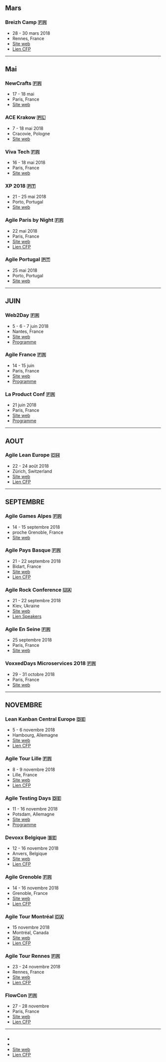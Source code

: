 ## Mars

### Breizh Camp 🇫🇷
- 28 - 30 mars 2018
- Rennes, France
- [Site web](http://www.breizhcamp.org/)
- [Lien CFP](https://breizhcamp.cfp.io)

---

## Mai

### NewCrafts 🇫🇷
- 17 - 18 mai
- Paris, France
- [Site web](https://ncrafts.io/)

### ACE Krakow 🇵🇱
- 7 - 18 mai 2018
- Cracovie, Pologne
- [Site web](https://aceconf.com/#!/home)

### Viva Tech 🇫🇷
- 16 - 18 mai 2018
- Paris, France
- [Site web](https://vivatechnology.com/)

### XP 2018 🇵🇹
- 21 - 25 mai 2018
- Porto, Portugal
- [Site web](https://www.agilealliance.org/xp2018/)

### Agile Paris by Night 🇫🇷
- 22 mai 2018
- Paris, France
- [Site web](http://apbn2018.agileparis.org/)
- [Lien CFP](https://docs.google.com/forms/d/1MUtyEnATk57BhSE7rcoHbl3_IcpMEKaoJiRsrb3F5P8/closedform)

### Agile Portugal 🇵🇹
- 25 mai 2018
- Porto, Portugal
- [Site web](https://2018.agilept.org/)

---

## JUIN

### Web2Day 🇫🇷
- 5 - 6 - 7 juin 2018
- Nantes, France
- [Site web](https://web2day.co/)
- [Programme](https://web2day.co/programme/)

### Agile France 🇫🇷
- 14 - 15 juin
- Paris, France
- [Site web](http://2018.conf.agile-france.org/)
- [Programme](https://joind.in/event/confrence-agile-france-2018)

### La Product Conf 🇫🇷
- 21 juin 2018
- Paris, France
- [Site web](http://laproductconf.com/)
- [Programme](http://laproductconf.com/wp-content/uploads/2018/06/programme_lpc.pdf)

---

## AOUT

### Agile Lean Europe 🇨🇭
- 22 - 24 août 2018
- Zürich, Switzerland
- [Site web](https://agilelean.eu/)
- [Lien CFP](https://docs.google.com/forms/d/e/1FAIpQLSf3vn1Uj1tPR_ws11wUr7Q642P84hgrLkqLsktby0eeOAPAuw/viewform)

---

## SEPTEMBRE

### Agile Games Alpes 🇫🇷
- 14 - 15 septembre 2018
- proche Grenoble, France
- [Site web](http://grenoble.clubagilerhonealpes.org/agile-game-alpes)

### Agile Pays Basque 🇫🇷
- 21 - 22 septembre 2018
- Bidart, France
- [Site web](https://agile-paysbasque.fr/)
- [Lien CFP](https://agile-paysbasque.fr/cfp/)

### Agile Rock Conference 🇺🇦
- 21 - 22 septembre 2018
- Kiev, Ukraine
- [Site web](http://www.agilerockconference.com/)
- [Lien Speakers](http://www.agilerockconference.com/#speakers)

### Agile En Seine 🇫🇷
- 25 septembre 2018
- Paris, France
- [Site web](https://agileenseine.com/)

### VoxxedDays Microservices 2018 🇫🇷
- 29 - 31 octobre 2018
- Paris, France
- [Site web](https://voxxeddays.com/microservices/)

---

## NOVEMBRE

### Lean Kanban Central Europe 🇩🇪
- 5 - 6 novembre 2018
- Hambourg, Allemagne
- [Site web](http://www.leankanbance.com/)
- [Lien CFP](https://docs.google.com/forms/d/e/1FAIpQLSekpLP5XDL5yZ843ZWun4BKJcI-f0-Rb94A8Ok2pRYPJfVy8w/viewform)

### Agile Tour Lille 🇫🇷
- 8 - 9 novembre 2018
- Lille, France
- [Site web](http://2018.agiletour-lille.org/)
- [Lien CFP](https://docs.google.com/forms/d/e/1FAIpQLSfot5kBfQdEjTB0Qb1nL7P2TL8DyW1ihSOVfH8V1GobDJUXIg/viewform)

### Agile Testing Days 🇩🇪
- 11 - 16 novembre 2018
- Potsdam, Allemagne
- [Site web](https://agiletestingdays.com/)
- [Programme](https://agiletestingdays.com/2018/program/)

### Devoxx Belgique 🇧🇪
- 12 - 16 novembre 2018
- Anvers, Belgique
- [Site web](https://devoxx.be/)
- [Lien CFP](https://dvbe18.confinabox.com/)

### Agile Grenoble 🇫🇷
- 14 - 16 novembre 2018
- Grenoble, France
- [Site web](http://agile-grenoble.org/)
- [Lien CFP](https://docs.google.com/forms/d/e/1FAIpQLSdloKqsexHhdD0eJMj6lZyqiFdVldXczNQ7ZTE9LxOQpXLWPA/viewform)

### Agile Tour Montréal 🇨🇦
- 15 novembre 2018
- Montréal, Canada
- [Site web](http://www.agiletourmontreal.com/accueil/)
- [Lien CFP](http://agilemontreal.ca/a-propos/soumission-de-conference/)

### Agile Tour Rennes 🇫🇷
- 23 - 24 novembre 2018
- Rennes, France
- [Site web](http://agiletour.agilerennes.org/)
- [Lien CFP](https://app.klaxoon.com/userspace/networks/appel-a-propositions-agile-tour-rennes-2018)

### FlowCon 🇫🇷
- 27 - 28 novembre
- Paris, France
- [Site web](http://flowcon.fr/)
- [Lien CFP](https://www.papercall.io/flowcon)


---

###
-
-
- [Site web]()
- [Lien CFP]()
